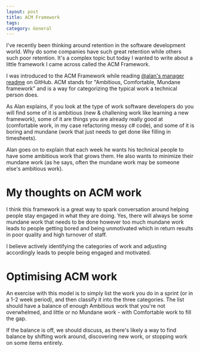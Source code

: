```yaml
---
layout: post
title: ACM Framework
tags: 
category: General
---
```


I've recently been thinking around retention in the software development world. Why do some companies have such great retention while others such poor retention. It's a complex topic but today I wanted to write about a little framework I came across called the ACM Framework.

I was introduced to the ACM Framework while reading [@alan's manager readme](https://github.com/angryweasel/managerreadme) on GitHub. ACM stands for "Ambitious, Comfortable, Mundane framework" and is a way for categorizing the typical work a technical person does.

As Alan explains, if you look at the type of work software developers do you will find some of it is ambitious (new & challening work like learning a new framework), some of it are things you are already really good at (comfortable work, in my case refactoring messy c# code), and some of it is boring and mundane (work that just needs to get done like filling in timesheets).

Alan goes on to explain that each week he wants his technical people to have some ambitious work that grows them. He also wants to minimize their mundane work (as he says, often the mundane work may be someone else's ambitious work).

# My thoughts on ACM work

I think this framework is a great way to spark conversation around helping people stay engaged in what they are doing. Yes, there will always be some mundane work that needs to be done however too much mundane work leads to people getting bored and being unmotivated which in return results in poor quality and high turnover of staff.

I believe actively identifying the categories of work and adjusting accordingly leads to people being engaged and motivated.

# Optimising ACM work

An exercise with this model is to simply list the work you do in a sprint (or in a 1-2 week period), and then classify it into the three categories. The list should have a balance of enough Ambitious work that you're not overwhelmed, and little or no Mundane work - with Comfortable work to fill the gap. 

If the balance is off, we should discuss, as there's likely a way to find balance by shifting work around, discovering new work, or stopping work on some items entirely.

